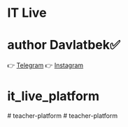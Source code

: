 # IT Live

# author Davlatbek✅

👉
<a href="https://t.me/dark_20010705">Telegram</a>
👉
<a href="https://t.me/davlat_berdinazarovv">Instagram</a>
# it_live_platform
#   t e a c h e r - p l a t f o r m  
 #   t e a c h e r - p l a t f o r m  
 